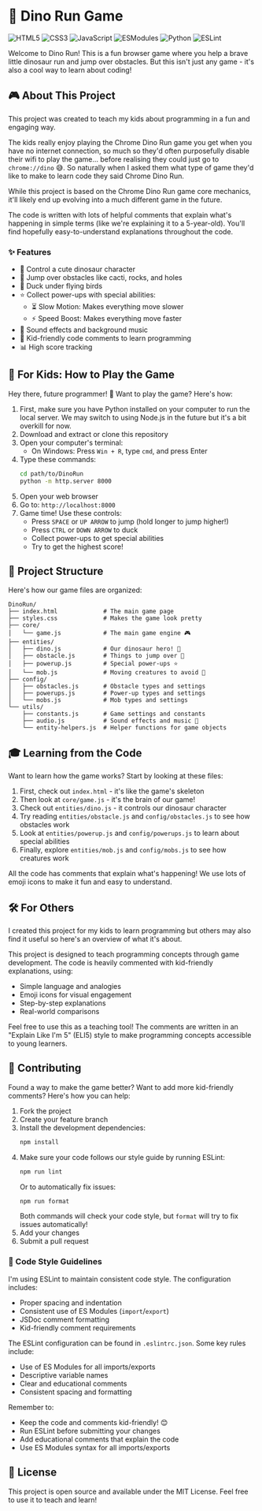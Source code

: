 # 🦖 Dino Run Game

![HTML5](https://img.shields.io/badge/html5-%23E34F26.svg?style=for-the-badge&logo=html5&logoColor=white)
![CSS3](https://img.shields.io/badge/css3-%231572B6.svg?style=for-the-badge&logo=css3&logoColor=white)
![JavaScript](https://img.shields.io/badge/javascript-%23323330.svg?style=for-the-badge&logo=javascript&logoColor=%23F7DF1E)
![ESModules](https://img.shields.io/badge/ES%20Modules-%23F7DF1E.svg?style=for-the-badge&logo=javascript&logoColor=black)
![Python](https://img.shields.io/badge/python-3670A0?style=for-the-badge&logo=python&logoColor=ffdd54)
![ESLint](https://img.shields.io/badge/ESLint-4B3263?style=for-the-badge&logo=eslint&logoColor=white)

Welcome to Dino Run! This is a fun browser game where you help a brave little dinosaur run and jump over obstacles. But this isn't just any game - it's also a cool way to learn about coding! 

## 🎮 About This Project

This project was created to teach my kids about programming in a fun and engaging way.

The kids really enjoy playing the Chrome Dino Run game you get when you have no internet connection, so much so they'd often purposefully disable their wifi to play the game... before realising they could just go to `chrome://dino` 😅. So naturally when I asked them what type of game they'd like to make to learn code they said Chrome Dino Run.

While this project is based on the Chrome Dino Run game core mechanics, it'll likely end up evolving into a much different game in the future.

The code is written with lots of helpful comments that explain what's happening in simple terms (like we're explaining it to a 5-year-old). You'll find hopefully easy-to-understand explanations throughout the code.

### ✨ Features

- 🦖 Control a cute dinosaur character
- 🌵 Jump over obstacles like cacti, rocks, and holes
- 🦅 Duck under flying birds
- ⭐ Collect power-ups with special abilities:
  - ⏳ Slow Motion: Makes everything move slower
  - ⚡ Speed Boost: Makes everything move faster
- 🎵 Sound effects and background music
- 💫 Kid-friendly code comments to learn programming
- 📊 High score tracking

## 🎯 For Kids: How to Play the Game

Hey there, future programmer! 👋 Want to play the game? Here's how:

1. First, make sure you have Python installed on your computer to run the local server. We may switch to using Node.js in the future but it's a bit overkill for now.
2. Download and extract or clone this repository
3. Open your computer's terminal:
   - On Windows: Press `Win + R`, type `cmd`, and press Enter
4. Type these commands:
   ```bash
   cd path/to/DinoRun
   python -m http.server 8000
   ```
5. Open your web browser
6. Go to: `http://localhost:8000`
7. Game time! Use these controls:
   - Press `SPACE` or `UP ARROW` to jump (hold longer to jump higher!)
   - Press `CTRL` or `DOWN ARROW` to duck
   - Collect power-ups to get special abilities
   - Try to get the highest score!

## 📁 Project Structure

Here's how our game files are organized:

```
DinoRun/
├── index.html             # The main game page
├── styles.css             # Makes the game look pretty
├── core/
│   └── game.js            # The main game engine 🎮
├── entities/
│   ├── dino.js            # Our dinosaur hero! 🦖
│   ├── obstacle.js        # Things to jump over 🌵
│   ├── powerup.js         # Special power-ups ⭐
│   └── mob.js             # Moving creatures to avoid 🦅
├── config/
│   ├── obstacles.js       # Obstacle types and settings
│   ├── powerups.js        # Power-up types and settings
│   └── mobs.js            # Mob types and settings
└── utils/
    ├── constants.js       # Game settings and constants
    ├── audio.js           # Sound effects and music 🎵
    └── entity-helpers.js  # Helper functions for game objects
```

## 🎓 Learning from the Code

Want to learn how the game works? Start by looking at these files:

1. First, check out `index.html` - it's like the game's skeleton
2. Then look at `core/game.js` - it's the brain of our game!
3. Check out `entities/dino.js` - it controls our dinosaur character
4. Try reading `entities/obstacle.js` and `config/obstacles.js` to see how obstacles work
5. Look at `entities/powerup.js` and `config/powerups.js` to learn about special abilities
6. Finally, explore `entities/mob.js` and `config/mobs.js` to see how creatures work

All the code has comments that explain what's happening! We use lots of emoji icons to make it fun and easy to understand.

## 🛠️ For Others

I created this project for my kids to learn programming but others may also find it useful so here's an overview of what it's about.

This project is designed to teach programming concepts through game development. The code is heavily commented with kid-friendly explanations, using:

- Simple language and analogies
- Emoji icons for visual engagement
- Step-by-step explanations
- Real-world comparisons

Feel free to use this as a teaching tool! The comments are written in an "Explain Like I'm 5" (ELI5) style to make programming concepts accessible to young learners.

## 🤝 Contributing

Found a way to make the game better? Want to add more kid-friendly comments? Here's how you can help:

1. Fork the project
2. Create your feature branch
3. Install the development dependencies:
   ```bash
   npm install
   ```
4. Make sure your code follows our style guide by running ESLint:
   ```bash
   npm run lint
   ```
   Or to automatically fix issues:
   ```bash
   npm run format
   ```
   Both commands will check your code style, but `format` will try to fix issues automatically!
5. Add your changes
6. Submit a pull request

### 📝 Code Style Guidelines

I'm using ESLint to maintain consistent code style. The configuration includes:

- Proper spacing and indentation
- Consistent use of ES Modules (`import`/`export`)
- JSDoc comment formatting
- Kid-friendly comment requirements

The ESLint configuration can be found in `.eslintrc.json`. Some key rules include:
- Use of ES Modules for all imports/exports
- Descriptive variable names
- Clear and educational comments
- Consistent spacing and formatting

Remember to:
- Keep the code and comments kid-friendly! 😊
- Run ESLint before submitting your changes
- Add educational comments that explain the code
- Use ES Modules syntax for all imports/exports

## 📝 License

This project is open source and available under the MIT License. Feel free to use it to teach and learn!
